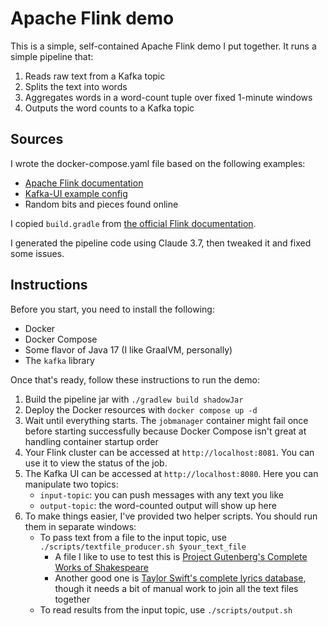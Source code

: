 # Apache Flink demo

This is a simple, self-contained Apache Flink demo I put together. It runs a simple pipeline that:

1. Reads raw text from a Kafka topic
2. Splits the text into words
3. Aggregates words in a word-count tuple over fixed 1-minute windows
4. Outputs the word counts to a Kafka topic

## Sources

I wrote the docker-compose.yaml file based on the following examples:
* [Apache Flink documentation](https://nightlies.apache.org/flink/flink-docs-release-2.0/docs/deployment/resource-providers/standalone/docker/#flink-with-docker-compose)
* [Kafka-UI example config](https://github.com/provectus/kafka-ui/blob/master/documentation/compose/kafka-ui.yaml)
* Random bits and pieces found online

I copied `build.gradle` from [the official Flink documentation](https://nightlies.apache.org/flink/flink-docs-release-2.0/docs/dev/configuration/overview/#getting-started).

I generated the pipeline code using Claude 3.7, then tweaked it and fixed some issues.

## Instructions

Before you start, you need to install the following:

* Docker
* Docker Compose
* Some flavor of Java 17 (I like GraalVM, personally)
* The `kafka` library

Once that's ready, follow these instructions to run the demo:

1. Build the pipeline jar with `./gradlew build shadowJar`
2. Deploy the Docker resources with `docker compose up -d`
3. Wait until everything starts. The `jobmanager` container might fail once before starting successfully because Docker Compose isn't great at handling container startup order
4. Your Flink cluster can be accessed at `http://localhost:8081`. You can use it to view the status of the job.
5. The Kafka UI can be accessed at `http://localhost:8080`. Here you can manipulate two topics:
   * `input-topic`: you can push messages with any text you like
   * `output-topic`: the word-counted output will show up here
6. To make things easier, I've provided two helper scripts. You should run them in separate windows:
   * To pass text from a file to the input topic, use `./scripts/textfile_producer.sh $your_text_file`
     * A file I like to use to test this is [Project Gutenberg's Complete Works of Shakespeare](https://www.gutenberg.org/cache/epub/100/pg100.txt)
     * Another good one is [Taylor Swift's complete lyrics database](https://github.com/ishijo/Taylor-Swift-Lyrics), though it needs a bit of manual work to join all the text files together
   * To read results from the input topic, use `./scripts/output.sh`
